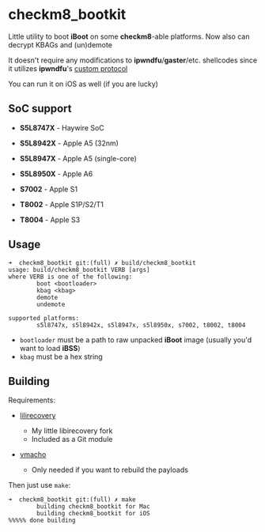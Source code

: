 # checkm8_bootkit

Little utility to boot **iBoot** on some **checkm8**-able platforms. Now also can decrypt KBAGs and (un)demote

It doesn't require any modifications to **ipwndfu**/**gaster**/etc. shellcodes since it utilizes **ipwndfu**'s [custom protocol](https://github.com/axi0mX/ipwndfu/blob/master/src/usb_0xA1_2_armv7.S)

You can run it on iOS as well (if you are lucky)

## SoC support

* **S5L8747X** - Haywire SoC
* **S5L8942X** - Apple A5 (32nm)
* **S5L8947X** - Apple A5 (single-core)
* **S5L8950X** - Apple A6

* **S7002** - Apple S1
* **T8002** - Apple S1P/S2/T1
* **T8004** - Apple S3

## Usage

```
➜  checkm8_bootkit git:(full) ✗ build/checkm8_bootkit                                                                                                        
usage: build/checkm8_bootkit VERB [args]
where VERB is one of the following:
        boot <bootloader>
        kbag <kbag>
        demote
        undemote

supported platforms:
        s5l8747x, s5l8942x, s5l8947x, s5l8950x, s7002, t8002, t8004
```

* `bootloader` must be a path to raw unpacked **iBoot** image (usually you'd want to load **iBSS**)
* `kbag` must be a hex string

## Building

Requirements:

* [lilirecovery](https://github.com/NyanSatan/lilirecovery)
    * My little libirecovery fork
    * Included as a Git module

* [vmacho](https://github.com/Siguza/misc/blob/master/vmacho.c)
    * Only needed if you want to rebuild the payloads

Then just use `make`:

```
➜  checkm8_bootkit git:(full) ✗ make      
        building checkm8_bootkit for Mac
        building checkm8_bootkit for iOS
%%%%% done building
```
